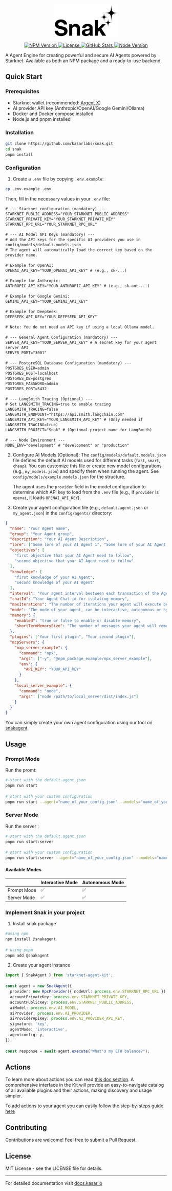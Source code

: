 <div align="center">
  <picture>
    <!-- For users in dark mode, load a white logo -->
    <source media="(prefers-color-scheme: dark)" srcset="https://github.com/KasarLabs/brand/blob/main/projects/snak/snak-full-white-alpha.png?raw=true">
    <!-- Default image for light mode -->
    <img src="https://github.com/KasarLabs/brand/blob/main/projects/snak/snak-full-black-alpha.png?raw=true" width="200" alt="Snak Logo">
  </picture>

<p>
<a href="https://www.npmjs.com/package/starknet-agent-kit">
<img src="https://img.shields.io/npm/v/starknet-agent-kit.svg" alt="NPM Version" />
</a>
<a href="https://github.com/kasarlabs/snak/blob/main/LICENSE">
<img src="https://img.shields.io/npm/l/starknet-agent-kit.svg" alt="License" />
</a>
<a href="https://github.com/kasarlabs/snak/stargazers">
<img src="https://img.shields.io/github/stars/kasarlabs/snak.svg" alt="GitHub Stars" />
</a>
<a href="https://nodejs.org">
<img src="https://img.shields.io/node/v/starknet-agent-kit.svg" alt="Node Version" />
</a>
</p>
</div>

A Agent Engine for creating powerful and secure AI Agents powered by Starknet. Available as both an NPM package and a ready-to-use backend.

## Quick Start

### Prerequisites

- Starknet wallet (recommended: [Argent X](https://www.argent.xyz/argent-x))
- AI provider API key (Anthropic/OpenAI/Google Gemini/Ollama)
- Docker and Docker compose installed
- Node.js and pnpm installed

### Installation

```bash
git clone https://github.com/kasarlabs/snak.git
cd snak
pnpm install
```

### Configuration

1.  Create a `.env` file by copying `.env.example`:

```bash
cp .env.example .env
```

Then, fill in the necessary values in your `.env` file:

```env
# --- Starknet configuration (mandatory) ---
STARKNET_PUBLIC_ADDRESS="YOUR_STARKNET_PUBLIC_ADDRESS"
STARKNET_PRIVATE_KEY="YOUR_STARKNET_PRIVATE_KEY"
STARKNET_RPC_URL="YOUR_STARKNET_RPC_URL"

# --- AI Model API Keys (mandatory) ---
# Add the API keys for the specific AI providers you use in config/models/default.models.json
# The agent will automatically load the correct key based on the provider name.

# Example for OpenAI:
OPENAI_API_KEY="YOUR_OPENAI_API_KEY" # (e.g., sk-...)

# Example for Anthropic:
ANTHROPIC_API_KEY="YOUR_ANTHROPIC_API_KEY" # (e.g., sk-ant-...)

# Example for Google Gemini:
GEMINI_API_KEY="YOUR_GEMINI_API_KEY"

# Example for DeepSeek:
DEEPSEEK_API_KEY="YOUR_DEEPSEEK_API_KEY"

# Note: You do not need an API key if using a local Ollama model.

# --- General Agent Configuration (mandatory) ---
SERVER_API_KEY="YOUR_SERVER_API_KEY" # A secret key for your agent server API
SERVER_PORT="3001"

# --- PostgreSQL Database Configuration (mandatory) ---
POSTGRES_USER=admin
POSTGRES_HOST=localhost
POSTGRES_DB=postgres
POSTGRES_PASSWORD=admin
POSTGRES_PORT=5432

# --- LangSmith Tracing (Optional) ---
# Set LANGSMITH_TRACING=true to enable tracing
LANGSMITH_TRACING=false
LANGSMITH_ENDPOINT="https://api.smith.langchain.com"
LANGSMITH_API_KEY="YOUR_LANGSMITH_API_KEY" # (Only needed if LANGSMITH_TRACING=true)
LANGSMITH_PROJECT="Snak" # (Optional project name for LangSmith)

# --- Node Environment ---
NODE_ENV="development" # "development" or "production"
```

2.  Configure AI Models (Optional):
    The `config/models/default.models.json` file defines the default AI models used for different tasks (`fast`, `smart`, `cheap`). You can customize this file or create new model configurations (e.g., `my_models.json`) and specify them when running the agent. See `config/models/example.models.json` for the structure.

    The agent uses the `provider` field in the model configuration to determine which API key to load from the `.env` file (e.g., if `provider` is `openai`, it loads `OPENAI_API_KEY`).

3.  Create your agent configuration file (e.g., `default.agent.json` or `my_agent.json`) in the `config/agents/` directory:

```json
{
  "name": "Your Agent name",
  "group": "Your Agent group",
  "description": "Your AI Agent Description",
  "lore": ["Some lore of your AI Agent 1", "Some lore of your AI Agent 1"],
  "objectives": [
    "first objective that your AI Agent need to follow",
    "second objective that your AI Agent need to follow"
  ],
  "knowledge": [
    "first knowledge of your AI Agent",
    "second knowledge of your AI Agent"
  ],
  "interval": "Your agent interval beetween each transaction of the Agent in ms,",
  "chatId": "Your Agent Chat-id for isolating memory",
  "maxIterations": "The number of iterations your agent will execute before stopping",
  "mode": "The mode of your agent, can be interactive, autonomous or hybrid",
  "memory": {
    "enabled": "true or false to enable or disable memory",
    "shortTermMemorySize": "The number of messages your agent will remember"
  },
  "plugins": ["Your first plugin", "Your second plugin"],
  "mcpServers": {
    "nxp_server_example": {
      "command": "npx",
      "args": ["-y", "@npm_package_example/npx_server_example"],
      "env": {
        "API_KEY": "YOUR_API_KEY"
      }
    },
    "local_server_example": {
      "command": "node",
      "args": ["node /path/to/local_server/dist/index.js"]
    }
  }
}
```

You can simply create your own agent configuration using our tool on [snakagent](https://www.snakagent.com/create-agent)

## Usage

### Prompt Mode

Run the promt:

```bash
# start with the default.agent.json
pnpm run start

# start with your custom configuration
pnpm run start --agent="name_of_your_config.json" --models="name_of_your_config.json"
```

### Server Mode

Run the server :

```bash
# start with the default.agent.json
pnpm run start:server

# start with your custom configuration
pnpm run start:server --agent="name_of_your_config.json" --models="name_of_your_config.json"
```

#### Available Modes

|             | Interactive Mode | Autonomous Mode |
| ----------- | ---------------- | --------------- |
| Prompt Mode | ✅               | ✅              |
| Server Mode | ✅               | ✅              |

### Implement Snak in your project

1. Install snak package

```bash
#using npm
npm install @snakagent

# using pnpm
pnpm add @snakagent
```

2. Create your agent instance

```typescript
import { SnakAgent } from 'starknet-agent-kit';

const agent = new SnakAgent({
  provider: new RpcProvider({ nodeUrl: process.env.STARKNET_RPC_URL }),
  accountPrivateKey: process.env.STARKNET_PRIVATE_KEY,
  accountPublicKey: process.env.STARKNET_PUBLIC_ADDRESS,
  aiModel: process.env.AI_MODEL,
  aiProvider: process.env.AI_PROVIDER,
  aiProviderApiKey: process.env.AI_PROVIDER_API_KEY,
  signature: 'key',
  agentMode: 'interactive',
  agentconfig: y,
});

const response = await agent.execute("What's my ETH balance?");
```

## Actions

To learn more about actions you can read [this doc section](https://docs.kasar.io/agent-actions).
A comprehensive interface in the Kit will provide an easy-to-navigate catalog of all available plugins and their actions, making discovery and usage simpler.

To add actions to your agent you can easily follow the step-by-steps guide [here](https://docs.kasar.io/add-agent-actions)

## Contributing

Contributions are welcome! Feel free to submit a Pull Request.

## License

MIT License - see the LICENSE file for details.

---

For detailed documentation visit [docs.kasar.io](https://docs.kasar.io)
